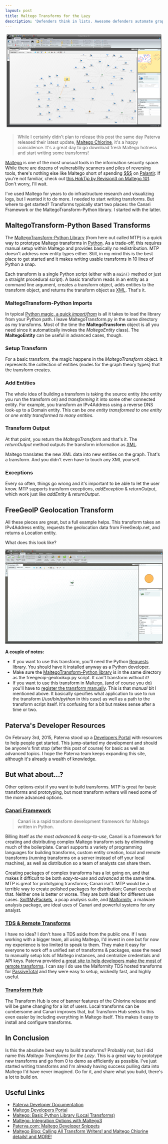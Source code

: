 ```yaml
---
layout: post
title: Maltego Transforms for the Lazy
description: 'Defenders think in lists. Awesome defenders automate graph creation.'
---
```


![Maltego](/public/maltego.png)

> <i class="fa fa-comments-o fa-3x pull-left"></i> While I certainly didn't plan to release this post the same day Paterva released their latest update, [Maltego Chlorine](http://maltego.blogspot.com/2015/03/maltego-chlorine-is-ready-for-download.html), it's a happy coincidence. It's a great day to go download fresh Maltego hotness and start writing some transforms!

[Maltego](https://www.paterva.com/web6/products/maltego.php) is one of the most unusual tools in the information security space. While there are dozens of vulnerability scanners and piles of reversing tools, there's nothing else like Maltego short of spending [$$$](http://www.reactiongifs.com/r/make-it-rain-dollars.gif) on [Palantir](https://www.palantir.com/). If you're not familiar, check out [this _HakTip_ by Revision3 on Maltego 101](http://revision3.com/haktip/maltego-101-what-is-maltego/). Don't worry, I'll wait.

I've used Maltego for years to do infrastructure research and visualizing logs, but I wanted it to do more. I needed to start writing transforms. But where to get started? Transforms typically start two places: the Canari Framework or the MaltegoTransform-Python library. I started with the latter.

## MaltegoTransform-Python Based Transforms

The [MaltegoTransform-Python Library](https://github.com/sroberts/maltegotransform-python) (from here out called MTP) is a quick way to prototype Maltego transforms in [Python](https://www.python.org/). As a trade-off, this requires manual setup within Maltego and provides basically no redistribution. MTP doesn't address new entity types either. Still, in my mind this is the best place to get started and it makes writing usable transforms in 10 lines of Python a snap.

Each transform is a single Python script (either with a `main()` method or just a straight procedural script). A basic transform reads in an entity as a command line argument, creates a transform object, adds entities to the transform object, and returns the transform object as [XML](http://www.xml.com/). That's it.

### MaltegoTransform-Python Imports

<script src="https://gist.github.com/sroberts/628db01006cbaaff48ac.js"></script>

In typical [Python magic, a quick _import/from_](http://xkcd.com/353/) is all it takes to load the library from your Python path. I leave MaltegoTransform.py in the same directory as my transforms. Most of the time the __MaltegoTransform__ object is all you need since it automatically invokes the _MaltegoEntity_ class). The __MaltegoEntity__ can be useful in advanced cases, though.

### Setup Transform

<script src="https://gist.github.com/sroberts/055cebd200d047632c5f.js"></script>

For a basic transform, the magic happens in the _MaltegoTransform_ object. It represents the collection of entities (nodes for the graph theory types) that the transform creates.

### Add Entities

<script src="https://gist.github.com/sroberts/ce019b5f3e188ee1fd46.js"></script>

The whole idea of building a transform is taking the source entity (the entity you run the transform on) and _transforming_ it into some other connected entity. For example, you transform an IPv4Address using a reverse DNS look-up to a Domain entity. This can be _one entity transformed to one entity_ or _one entity transformed to many entities_.

### Transform Output

<script src="https://gist.github.com/sroberts/8ebedec40e75080f8741.js"></script>

At that point, you return the _MaltegoTransform_ and that's it. The _returnOutput_ method outputs the transform information as [XML](http://www.reactiongifs.com/r/y3PWaHz.gif).

<script src="https://gist.github.com/sroberts/0f370d357bc7ea73a9f9.js"></script>

Maltego translates the new XML data into new entities on the graph. That's a transform. And you didn't even have to touch any XML yourself.

### Exceptions

<script src="https://gist.github.com/sroberts/3112cd5385ad0cc4676a.js"></script>

Every so often, things go wrong and it's important to be able to let the user know. MTP supports transform exceptions, _addException_ & _returnOutput_, which work just like _addEntity_ & _returnOutput_.

## FreeGeoIP Geolocation Transform

All these pieces are great, but a full example helps. This transform takes an IPv4Address entity, requests the geolocation data from FreeGeoIp.net, and returns a Location entity.

<script src="https://gist.github.com/sroberts/0f51855447189bb9e010.js"></script>

What does this look like?

![FreeGeoIP Transform example](/public/transform-example.gif)

__A couple of notes:__

- If you want to use this transform, you'll need the Python [Requests](http://docs.python-requests.org/en/latest/) library. You should have it installed anyway as a Python developer.
-  Make sure the [MaltegoTransform-Python library](https://github.com/sroberts/maltegotransform-python) is in the same directory as the freegeoip-geolookup.py script. It can't transform without it!
- If you want to use this transform in Maltego, (and of course you do) you'll have to [register the transform manually](http://dev.paterva.com/developer/system/local_transforms/registration.php). This is that _manual_ bit I mentioned above. It basically specifies what application to use to run the transform (_/usr/bin/python_ in this case) as well as a path to the transform script itself. It's confusing for a bit but makes sense after a time or two.

## Paterva's Developer Resources

On February 3rd, 2015, Paterva stood up a [Developers Portal](http://dev.paterva.com/developer/) with resources to help people get started. This jump-started my development and should be anyone's first stop (after this post of course) for basic as well as advanced topics. I hope the Paterva team keeps expanding this site, although it's already a wealth of knowledge.

## But what about...?

Other options exist if you want to build transforms. MTP is great for basic transforms and prototyping, but most transform writers will need some of the more advanced options.

### [Canari Framework](http://www.canariproject.com/)

> <i class="fa fa-quote-left fa-3x pull-left"></i> Canari is a rapid transform development framework for Maltego written in Python.

Billing itself as _the most advanced_ & _easy-to-use_, Canari is a framework for creating and distributing complex Maltego transform sets by eliminating much of the boilerplate. Canari supports a variety of programming languages for building transforms, custom entity creation, local and remote transforms (running transforms on a server instead of off your local machine), as well as distribution so a team of analysts can share them.

Creating packages of complex transforms has a lot going on, and that makes it difficult to be both _easy-to-use_ and _advanced_ at the same time. MTP is great for prototyping transforms; Canari isn't. MTP would be a terrible way to create polished packages for distribution; Canari excels at that. Neither one is better or worse. They are both ideal for different use cases. [SniffMyPackets](http://sniffmypackets.net/), a pcap analysis suite, and [Malformity](http://www.malformitylabs.com/), a malware analysis package, are ideal uses of Canari and powerful systems for any analyst.

### [TDS & Remote Transforms](http://www.paterva.com/web6/products/servers.php)

I have no idea? I don't have a TDS aside from the public one. If I was working with a bigger team, all using Maltego, I'd invest in one but for now my experience is too limited to speak to them. They make it easy for everyone to work off a unified set of transforms & packages, ease the need to manually setup lots of Maltego instances, and centralize credentials and API keys. Paterva provided [a great site to help developers make the most of remote transforms](http://www.paterva.com/web6/documentation/developer-tds.php). I can say I do use the Malformity TDS hosted transforms for [PassiveTotal](http://www.passivetotal.org/) and they were easy to setup, wickedly fast, and highly useful.

### [Transform Hub](http://dev.paterva.com/developer/advanced/transform_hub.php)

The Transform Hub is one of banner features of the Chlorine release and will be game changing for a lot of users. Local transforms can be cumbersome and Canari improves that, but Transform Hub seeks to this even easier by including everything in Maltego itself. This makes it easy to install and configure transforms.

## In Conclusion

Is this the absolute best way to build transforms? Probably not, but I did name this _Maltego Transforms for the Lazy_. This is a great way to prototype new transforms and go from 0 to demo as efficiently as possible. I've just started writing transforms and I'm already having success pulling data into Maltego I'd have never imagined. Go for it, and share what you build, there's a lot to build on.

## Useful Links

- [Paterva Developer Documentation](https://www.paterva.com/web6/documentation/developer.php)
- [Maltego Developers Portal](http://dev.paterva.com/developer/)
- [<i class="fa fa-file-pdf-o"></i> Maltego: Basic Python Library (Local Transforms)](http://dev.paterva.com/developer/downloads/BasicPythonLibrary(Local-Transforms)cheatsheet.pdf)
- [<i class="fa fa-file-pdf-o"></i> Maltego: Integration Options with Maltego3](http://dev.paterva.com/developer/downloads/IntegrationoptionswithMaltegov3.pdf)
- [Paterva.com: Maltego Developer Snippets](http://dev.paterva.com/developer/code_snippets/local_transforms.php)
- [Maltego Blog: Calling All Transform Writers! and Maltego Chlorine details! and MORE!](http://maltego.blogspot.com/2015/02/calling-all-transform-writers-and.html)
